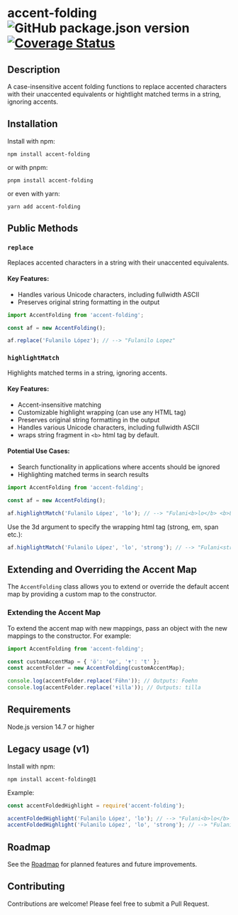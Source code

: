 # accent-folding ![GitHub package.json version](https://img.shields.io/github/package-json/v/zr87/accent-folding) [![Coverage Status](https://coveralls.io/repos/github/zr87/accent-folding/badge.svg?branch=main)](https://coveralls.io/github/zr87/accent-folding?branch=main)

## Description

A case-insensitive accent folding functions to replace accented characters with their unaccented equivalents
or hightlight matched terms in a string, ignoring accents.

## Installation

Install with npm:

```shell
npm install accent-folding
```

or with pnpm:

```shell
pnpm install accent-folding
```

or even with yarn:

```shell
yarn add accent-folding
```

## Public Methods

### `replace`

Replaces accented characters in a string with their unaccented equivalents.

#### Key Features:

- Handles various Unicode characters, including fullwidth ASCII
- Preserves original string formatting in the output

```js
import AccentFolding from 'accent-folding';

const af = new AccentFolding();

af.replace('Fulanilo López'); // --> "Fulanilo Lopez"
```

### `highlightMatch`

Highlights matched terms in a string, ignoring accents.

#### Key Features:

- Accent-insensitive matching
- Customizable highlight wrapping (can use any HTML tag)
- Preserves original string formatting in the output
- Handles various Unicode characters, including fullwidth ASCII
- wraps string fragment in `<b>` html tag by default.

#### Potential Use Cases:

- Search functionality in applications where accents should be ignored
- Highlighting matched terms in search results

```js
import AccentFolding from 'accent-folding';

const af = new AccentFolding();

af.highlightMatch('Fulanilo López', 'lo'); // --> "Fulani<b>lo</b> <b>Ló</b>pez"
```

Use the 3d argument to specify the wrapping html tag (strong, em, span etc.):

```js
af.highlightMatch('Fulanilo López', 'lo', 'strong'); // --> "Fulani<strong>lo</strong> <strong>Ló</strong>pez"
```

## Extending and Overriding the Accent Map

The `AccentFolding` class allows you to extend or override the default accent map by providing a custom map to the constructor.

### Extending the Accent Map

To extend the accent map with new mappings, pass an object with the new mappings to the constructor. For example:

```js
import AccentFolding from 'accent-folding';

const customAccentMap = { 'ö': 'oe', '✝': 't' };
const accentFolder = new AccentFolding(customAccentMap);

console.log(accentFolder.replace('Föhn')); // Outputs: Foehn
console.log(accentFolder.replace('✝illa')); // Outputs: tilla
```

## Requirements

Node.js version 14.7 or higher

## Legacy usage (v1)

Install with npm:

```
npm install accent-folding@1
```

Example:

```js
const accentFoldedHighlight = require('accent-folding');

accentFoldedHighlight('Fulanilo López', 'lo'); // --> "Fulani<b>lo</b> <b>Ló</b>pez"
accentFoldedHighlight('Fulanilo López', 'lo', 'strong'); // --> "Fulani<strong>lo</strong> <strong>Ló</strong>pez"
```

## Roadmap

See the [Roadmap](./ROADMAP.md 'View the project roadmap') for planned features and future improvements.

## Contributing

Contributions are welcome! Please feel free to submit a Pull Request.
